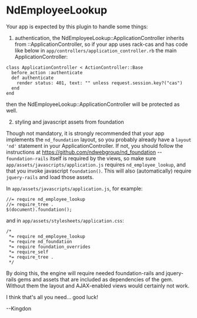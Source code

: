 # NdEmployeeLookup

Your app is expected by this plugin to handle some things:

1) authentication, the NdEmployeeLookup::ApplicationController inherits from
::ApplicationController, so if your app uses rack-cas and has code like below
in `app/controllers/application_controller.rb` the main ApplicationController:

```
class ApplicationController < ActionController::Base
  before_action :authenticate
  def authenticate
    render status: 401, text: "" unless request.session.key?("cas")
  end
end
```

then the NdEmployeeLookup::ApplicationController will be protected as well.

2) styling and javascript assets from foundation

Though not mandatory, it is strongly recommended that your app implements the
`nd_foundation` layout, so you probably already have a `layout 'nd'` statement
in your ApplicationController.  If not, you should follow the instructions at
https://github.com/ndwebgroup/nd_foundation -- `foundation-rails` itself is
required by the views, so make sure `app/assets/javascripts/application.js`
requires `nd_employee_lookup`, and that you invoke javascript `foundation()`.
This will also (automatically) require `jquery-rails` and load those assets.

In `app/assets/javascripts/application.js`, for example:
```
//= require nd_employee_lookup
//= require_tree .
$(document).foundation();
```

and in `app/assets/stylesheets/application.css`:
```
/*
 *= require nd_employee_lookup
 *= require nd_foundation
 *= require foundation_overrides
 *= require_self
 *= require_tree .
 */
```

By doing this, the engine will require needed foundation-rails and jquery-rails
gems and assets that are included as dependencies of the gem.  Without them the
layout and AJAX-enabled views would certainly not work.

I think that's all you need... good luck!

--Kingdon
